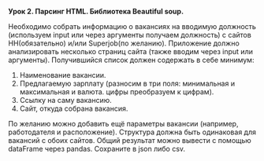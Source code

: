 **Урок 2. Парсинг HTML. Библиотека Beautiful soup.**

Необходимо собрать информацию о вакансиях на вводимую должность (используем input или через аргументы получаем должность) с сайтов HH(обязательно) и/или Superjob(по желанию). Приложение должно анализировать несколько страниц сайта (также вводим через input или аргументы). Получившийся список должен содержать в себе минимум:
1. Наименование вакансии.
2. Предлагаемую зарплату (разносим в три поля: минимальная и максимальная и валюта. цифры преобразуем к цифрам).
3. Ссылку на саму вакансию.
4. Сайт, откуда собрана вакансия.

По желанию можно добавить ещё параметры вакансии (например, работодателя и расположение). Структура должна быть одинаковая для вакансий с обоих сайтов. Общий результат можно вывести с помощью dataFrame через pandas. Сохраните в json либо csv.
